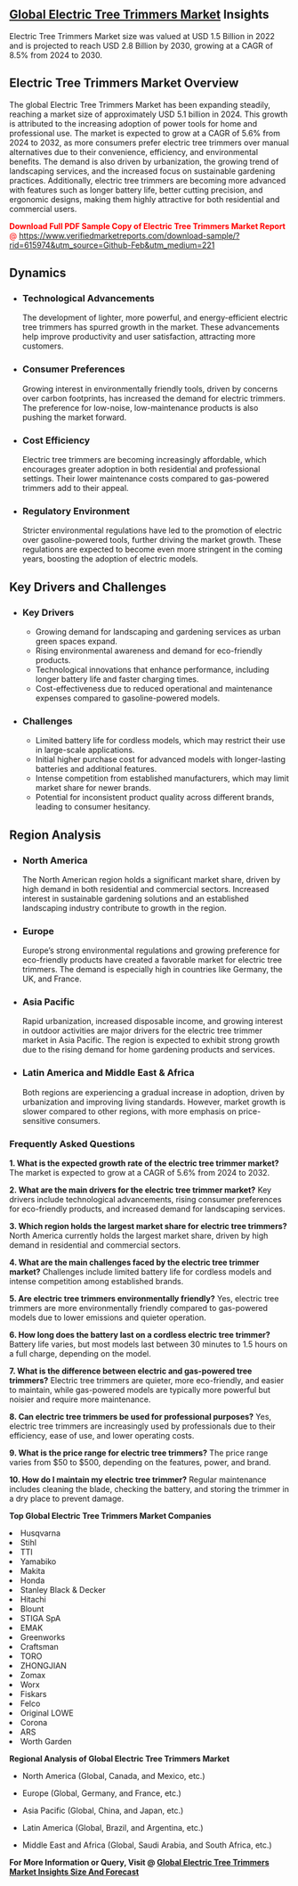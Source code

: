 <h2><a href="https://www.verifiedmarketreports.com/download-sample/?rid=615974&amp;utm_source=Github&amp;utm_medium=221" target="_blank">Global Electric Tree Trimmers Market</a> Insights</h2><p>Electric Tree Trimmers Market size was valued at USD 1.5 Billion in 2022 and is projected to reach USD 2.8 Billion by 2030, growing at a CAGR of 8.5% from 2024 to 2030.</p><p> <h2>Electric Tree Trimmers Market Overview</h2> <p>The global Electric Tree Trimmers Market has been expanding steadily, reaching a market size of approximately USD 5.1 billion in 2024. This growth is attributed to the increasing adoption of power tools for home and professional use. The market is expected to grow at a CAGR of 5.6% from 2024 to 2032, as more consumers prefer electric tree trimmers over manual alternatives due to their convenience, efficiency, and environmental benefits. The demand is also driven by urbanization, the growing trend of landscaping services, and the increased focus on sustainable gardening practices. Additionally, electric tree trimmers are becoming more advanced with features such as longer battery life, better cutting precision, and ergonomic designs, making them highly attractive for both residential and commercial users. <p><span class=""><span style="color: #ff0000;"><strong>Download Full PDF Sample Copy of Electric Tree Trimmers Market Report</strong> @ </span><a href="https://www.verifiedmarketreports.com/download-sample/?rid=615974&amp;utm_source=Github-Feb&amp;utm_medium=221" target="_blank">https://www.verifiedmarketreports.com/download-sample/?rid=615974&amp;utm_source=Github-Feb&amp;utm_medium=221</a></span></p></p> <h2>Dynamics</h2> <ul> <li><h3>Technological Advancements</h3> The development of lighter, more powerful, and energy-efficient electric tree trimmers has spurred growth in the market. These advancements help improve productivity and user satisfaction, attracting more customers.</li> <li><h3>Consumer Preferences</h3> Growing interest in environmentally friendly tools, driven by concerns over carbon footprints, has increased the demand for electric trimmers. The preference for low-noise, low-maintenance products is also pushing the market forward.</li> <li><h3>Cost Efficiency</h3> Electric tree trimmers are becoming increasingly affordable, which encourages greater adoption in both residential and professional settings. Their lower maintenance costs compared to gas-powered trimmers add to their appeal.</li> <li><h3>Regulatory Environment</h3> Stricter environmental regulations have led to the promotion of electric over gasoline-powered tools, further driving the market growth. These regulations are expected to become even more stringent in the coming years, boosting the adoption of electric models.</li> </ul> <h2>Key Drivers and Challenges</h2> <ul> <li><h3>Key Drivers</h3> <ul> <li>Growing demand for landscaping and gardening services as urban green spaces expand.</li> <li>Rising environmental awareness and demand for eco-friendly products.</li> <li>Technological innovations that enhance performance, including longer battery life and faster charging times.</li> <li>Cost-effectiveness due to reduced operational and maintenance expenses compared to gasoline-powered models.</li> </ul> </li> <li><h3>Challenges</h3> <ul> <li>Limited battery life for cordless models, which may restrict their use in large-scale applications.</li> <li>Initial higher purchase cost for advanced models with longer-lasting batteries and additional features.</li> <li>Intense competition from established manufacturers, which may limit market share for newer brands.</li> <li>Potential for inconsistent product quality across different brands, leading to consumer hesitancy.</li> </ul> </li> </ul> <h2>Region Analysis</h2> <ul> <li><h3>North America</h3> The North American region holds a significant market share, driven by high demand in both residential and commercial sectors. Increased interest in sustainable gardening solutions and an established landscaping industry contribute to growth in the region.</li> <li><h3>Europe</h3> Europe’s strong environmental regulations and growing preference for eco-friendly products have created a favorable market for electric tree trimmers. The demand is especially high in countries like Germany, the UK, and France.</li> <li><h3>Asia Pacific</h3> Rapid urbanization, increased disposable income, and growing interest in outdoor activities are major drivers for the electric tree trimmer market in Asia Pacific. The region is expected to exhibit strong growth due to the rising demand for home gardening products and services.</li> <li><h3>Latin America and Middle East & Africa</h3> Both regions are experiencing a gradual increase in adoption, driven by urbanization and improving living standards. However, market growth is slower compared to other regions, with more emphasis on price-sensitive consumers.</li> </ul> <h3>Frequently Asked Questions</h3> <p><b>1. What is the expected growth rate of the electric tree trimmer market?</b> The market is expected to grow at a CAGR of 5.6% from 2024 to 2032.</p> <p><b>2. What are the main drivers for the electric tree trimmer market?</b> Key drivers include technological advancements, rising consumer preferences for eco-friendly products, and increased demand for landscaping services.</p> <p><b>3. Which region holds the largest market share for electric tree trimmers?</b> North America currently holds the largest market share, driven by high demand in residential and commercial sectors.</p> <p><b>4. What are the main challenges faced by the electric tree trimmer market?</b> Challenges include limited battery life for cordless models and intense competition among established brands.</p> <p><b>5. Are electric tree trimmers environmentally friendly?</b> Yes, electric tree trimmers are more environmentally friendly compared to gas-powered models due to lower emissions and quieter operation.</p> <p><b>6. How long does the battery last on a cordless electric tree trimmer?</b> Battery life varies, but most models last between 30 minutes to 1.5 hours on a full charge, depending on the model.</p> <p><b>7. What is the difference between electric and gas-powered tree trimmers?</b> Electric tree trimmers are quieter, more eco-friendly, and easier to maintain, while gas-powered models are typically more powerful but noisier and require more maintenance.</p> <p><b>8. Can electric tree trimmers be used for professional purposes?</b> Yes, electric tree trimmers are increasingly used by professionals due to their efficiency, ease of use, and lower operating costs.</p> <p><b>9. What is the price range for electric tree trimmers?</b> The price range varies from $50 to $500, depending on the features, power, and brand.</p> <p><b>10. How do I maintain my electric tree trimmer?</b> Regular maintenance includes cleaning the blade, checking the battery, and storing the trimmer in a dry place to prevent damage.</p> </p><p><strong>Top Global Electric Tree Trimmers Market Companies</strong></p><div data-test-id=""><p><li>Husqvarna</li><li> Stihl</li><li> TTI</li><li> Yamabiko</li><li> Makita</li><li> Honda</li><li> Stanley Black & Decker</li><li> Hitachi</li><li> Blount</li><li> STIGA SpA</li><li> EMAK</li><li> Greenworks</li><li> Craftsman</li><li> TORO</li><li> ZHONGJIAN</li><li> Zomax</li><li> Worx</li><li> Fiskars</li><li> Felco</li><li> Original LOWE</li><li> Corona</li><li> ARS</li><li> Worth Garden</li></p><div><strong>Regional Analysis of&nbsp;Global Electric Tree Trimmers Market</strong></div><ul><li dir="ltr"><p dir="ltr">North America&nbsp;(Global, Canada, and Mexico, etc.)</p></li><li dir="ltr"><p dir="ltr">Europe (Global, Germany, and France, etc.)</p></li><li dir="ltr"><p dir="ltr">Asia Pacific&nbsp;(Global, China, and Japan, etc.)</p></li><li dir="ltr"><p dir="ltr">Latin America&nbsp;(Global, Brazil, and Argentina, etc.)</p></li><li dir="ltr">Middle East and Africa&nbsp;(Global, Saudi Arabia, and South Africa, etc.)</li></ul><p><strong>For More Information or Query, Visit @&nbsp;</strong><strong><a href="https://www.verifiedmarketreports.com/product/electric-tree-trimmers-market/?utm_source=Github&amp;utm_medium=221" target="_blank">Global Electric Tree Trimmers Market Insights Size And Forecast</a></strong></p></div>

